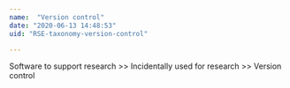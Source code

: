 ```yaml
---
name:  "Version control"
date: "2020-06-13 14:48:53"
uid: "RSE-taxonomy-version-control"

---
```


Software to support research >> Incidentally used for research >> Version control